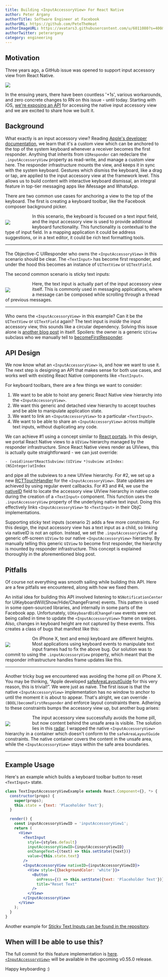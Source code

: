 ```yaml
---
title: Building <InputAccessoryView> For React Native
author: Peter Argany
authorTitle: Software Engineer at Facebook
authorURL: https://github.com/PeteTheHeat
authorImageURL: https://avatars3.githubusercontent.com/u/6011080?s=400&u=028e28081107d0ab16a5cb22baca43c080f5fa50&v=4
authorTwitter: peterargany
category: engineering
---
```


## Motivation

Three years ago, a GitHub issue was opened to support input accessory view from React Native.

<img src="/blog/assets/input-accessory-1.png"/>

In the ensuing years, there have been countless '+1s', various workarounds, and zero concrete changes to RN on this issue - until today. Starting with iOS, [we're exposing an API](/docs/inputaccessoryview) for accessing the native input accessory view and we are excited to share how we built it.

## Background

What exactly is an input accessory view? Reading [Apple's developer documentation](https://developer.apple.com/documentation/uikit/uiresponder/1621119-inputaccessoryview?language=objc), we learn that it's a custom view which can be anchored to the top of the system keyboard whenever a receiver becomes the first responder. Anything that inherits from `UIResponder` can redeclare the `.inputAccessoryView` property as read-write, and manage a custom view here. The responder infrastructure mounts the view, and keeps it in sync with the system keyboard. Gestures which dismiss the keyboard, like a drag or tap, are applied to the input accessory view at the framework level. This allows us to build content with interactive keyboard dismissal, an integral feature in top-tier messaging apps like iMessage and WhatsApp.

There are two common use cases for anchoring a view to the top of the keyboard. The first is creating a keyboard toolbar, like the Facebook composer background picker.

<img src="/blog/assets/input-accessory-2.gif" style="float:left; padding-right: 70px; padding-top: 20px"/>

In this scenario, the keyboard is focused on a text input field, and the input accessory view is used to provide additional keyboard functionality. This functionality is contextual to the type of input field. In a mapping application it could be address suggestions, or in a text editor, it could be rich text formatting tools.

<hr style="clear: both; margin-bottom: 20px"/>

The Objective-C UIResponder who owns the `<InputAccessoryView>` in this scenario should be clear. The `<TextInput>` has become first responder, and under the hood this becomes an instance of `UITextView` or `UITextField`.

The second common scenario is sticky text inputs:

<img src="/blog/assets/input-accessory-3.gif" style="float:left; padding-right: 70px; padding-top: 20px"/>

Here, the text input is actually part of the input accessory view itself. This is commonly used in messaging applications, where a message can be composed while scrolling through a thread of previous messages.

<hr style="clear: both; margin-bottom: 20px"/>

Who owns the `<InputAccessoryView>` in this example? Can it be the `UITextView` or `UITextField` again? The text input is _inside_ the input accessory view, this sounds like a circular dependency. Solving this issue alone is [another blog post](http://derpturkey.com/uitextfield-docked-like-ios-messenger/) in itself. Spoilers: the owner is a generic `UIView` subclass who we manually tell to [becomeFirstResponder](https://developer.apple.com/documentation/uikit/uiresponder/1621113-becomefirstresponder?language=objc).

## API Design

We now know what an `<InputAccessoryView>` is, and how we want to use it. The next step is designing an API that makes sense for both use cases, and works well with existing React Native components like `<TextInput>`.

For keyboard toolbars, there are a few things we want to consider:

1. We want to be able to hoist any generic React Native view hierarchy into the `<InputAccessoryView>`.
2. We want this generic and detached view hierarchy to accept touches and be able to manipulate application state.
3. We want to link an `<InputAccessoryView>` to a particular `<TextInput>`.
4. We want to be able to share an `<InputAccessoryView>` across multiple text inputs, without duplicating any code.

We can achieve #1 using a concept similar to [React portals](https://reactjs.org/docs/portals.html). In this design, we portal React Native views to a `UIView` hierarchy managed by the responder infrastructure. Since React Native views render as UIViews, this is actually quite straightforward - we can just override:

`- (void)insertReactSubview:(UIView *)subview atIndex:(NSInteger)atIndex`

and pipe all the subviews to a new UIView hierarchy. For #2, we set up a new [RCTTouchHandler](https://github.com/facebook/react-native/blob/master/React/Base/RCTTouchHandler.h) for the `<InputAccessoryView>`. State updates are achieved by using regular event callbacks. For #3 and #4, we use the [nativeID](https://github.com/facebook/react-native/blob/master/React/Views/UIView%2BReact.h#L28) field to locate the accessory view UIView hierarchy in native code during the creation of a `<TextInput>` component. This function uses the `.inputAccessoryView` property of the underlying native text input. Doing this effectively links `<InputAccessoryView>` to `<TextInput>` in their ObjC implementations.

Supporting sticky text inputs (scenario 2) adds a few more constraints. For this design, the input accessory view has a text input as a child, so linking via nativeID is not an option. Instead, we set the `.inputAccessoryView` of a generic off-screen `UIView` to our native `<InputAccessoryView>` hierarchy. By manually telling this generic `UIView` to become first responder, the hierarchy is mounted by responder infrastructure. This concept is explained thoroughly in the aforementioned blog post.

## Pitfalls

Of course not everything was smooth sailing while building this API. Here are a few pitfalls we encountered, along with how we fixed them.

An initial idea for building this API involved listening to `NSNotificationCenter` for UIKeyboardWill(Show/Hide/ChangeFrame) events. This pattern is used in some open-sourced libraries, and internally in some parts of the Facebook app. Unfortunately, `UIKeyboardDidChangeFrame` events were not being called in time to update the `<InputAccessoryView>` frame on swipes. Also, changes in keyboard height are not captured by these events. This creates a class of bugs that manifest like this:

<img src="/blog/assets/input-accessory-4.gif" style="float:left; padding-right: 70px; padding-top: 20px"/>

On iPhone X, text and emoji keyboard are different heights. Most applications using keyboard events to manipulate text input frames had to fix the above bug. Our solution was to commit to using the `.inputAccessoryView` property, which meant that the responder infrastructure handles frame updates like this.

<hr style="clear: both; margin-bottom: 20px"/>

Another tricky bug we encountered was avoiding the home pill on iPhone X. You may be thinking, “Apple developed [safeAreaLayoutGuide](https://developer.apple.com/documentation/uikit/uiview/2891102-safearealayoutguide?language=objc) for this very reason, this is trivial!”. We were just as naive. The first issue is that the native `<InputAccessoryView>` implementation has no window to anchor to until the moment it is about to appear. That's alright, we can override `-(BOOL)becomeFirstResponder` and enforce layout constraints there. Adhering to these constraints bumps the accessory view up, but another bug arises:

<img src="/blog/assets/input-accessory-5.gif" style="float:left; padding-right: 70px; padding-top: 20px"/>

The input accessory view successfully avoids the home pill, but now content behind the unsafe area is visible. The solution lies in this [radar](http://www.openradar.me/34411433). I wrapped the native `<InputAccessoryView>` hierarchy in a container which doesn't conform to the `safeAreaLayoutGuide` constraints. The native container covers the content in the unsafe area, while the `<InputAccessoryView>` stays within the safe area boundaries.

<hr style="clear: both; margin-bottom: 20px"/>

## Example Usage

Here's an example which builds a keyboard toolbar button to reset `<TextInput>` state.

```jsx
class TextInputAccessoryViewExample extends React.Component<{}, *> {
  constructor(props) {
    super(props);
    this.state = {text: 'Placeholder Text'};
  }

  render() {
    const inputAccessoryViewID = 'inputAccessoryView1';
    return (
      <View>
        <TextInput
          style={styles.default}
          inputAccessoryViewID={inputAccessoryViewID}
          onChangeText={(text) => this.setState({text})}
          value={this.state.text}
        />
        <InputAccessoryView nativeID={inputAccessoryViewID}>
          <View style={{backgroundColor: 'white'}}>
            <Button
              onPress={() => this.setState({text: 'Placeholder Text'})}
              title="Reset Text"
            />
          </View>
        </InputAccessoryView>
      </View>
    );
  }
}
```

Another example for [Sticky Text Inputs can be found in the repository](https://github.com/facebook/react-native/blob/84ef7bc372ad870127b3e1fb8c13399fe09ecd4d/RNTester/js/InputAccessoryViewExample.js).

## When will I be able to use this?

The full commit for this feature implementation is [here](https://github.com/facebook/react-native/commit/38197c8230657d567170cdaf8ff4bbb4aee732b8). [`<InputAccessoryView>`](http://reactnative.dev/docs/next/inputaccessoryview.html) will be available in the upcoming v0.55.0 release.

Happy keyboarding :)
